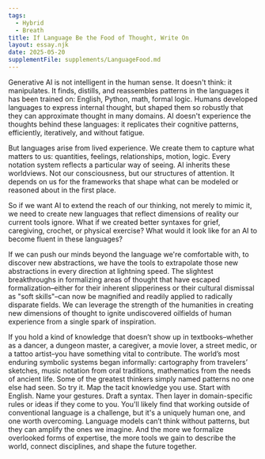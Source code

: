 ```yaml
---
tags:
  - Hybrid
  - Breath
title: If Language Be the Food of Thought, Write On
layout: essay.njk
date: 2025-05-20
supplementFile: supplements/LanguageFood.md
---
```

Generative AI is not intelligent in the human sense. It doesn't think: it manipulates. It finds, distills, and reassembles patterns in the languages it has been trained on: English, Python, math, formal logic. Humans developed languages to express internal thought, but shaped them so robustly that they can approximate thought in many domains. AI doesn't experience the thoughts behind these languages: it replicates their cognitive patterns, efficiently, iteratively, and without fatigue.

But languages arise from lived experience. We create them to capture what matters to us: quantities, feelings, relationships, motion, logic. Every notation system reflects a particular way of seeing. AI inherits these worldviews. Not our consciousness, but our structures of attention. It depends on us for the frameworks that shape what can be modeled or reasoned about in the first place. 

So if we want AI to extend the reach of our thinking, not merely to mimic it, we need to create new languages that reflect dimensions of reality our current tools ignore. What if we created better syntaxes for grief, caregiving, crochet, or physical exercise? What would it look like for an AI to become fluent in these languages?

If we can push our minds beyond the language we're comfortable with, to discover new abstractions, we have the tools to extrapolate those new abstractions in every direction at lightning speed. The slightest breakthroughs in formalizing areas of thought that have escaped formalization–either for their inherent slipperiness or their cultural dismissal as "soft skills"–can now be magnified and readily applied to radically disparate fields. We can leverage the strength of the humanities in creating new dimensions of thought to ignite undiscovered oilfields of human experience from a single spark of inspiration.

If you hold a kind of knowledge that doesn’t show up in textbooks–whether as a dancer, a dungeon master, a caregiver, a movie lover, a street medic, or a tattoo artist–you have something vital to contribute. The world’s most enduring symbolic systems began informally: cartography from travelers’ sketches, music notation from oral traditions, mathematics from the needs of ancient life. Some of the greatest thinkers simply named patterns no one else had seen. So try it. Map the tacit knowledge you use. Start with English. Name your gestures. Draft a syntax. Then layer in domain-specific rules or ideas if they come to you. You'll likely find that working outside of conventional language is a challenge, but it's a uniquely human one, and one worth overcoming. Language models can’t think without patterns, but they can amplify the ones we imagine. And the more we formalize overlooked forms of expertise, the more tools we gain to describe the world, connect disciplines, and shape the future together.